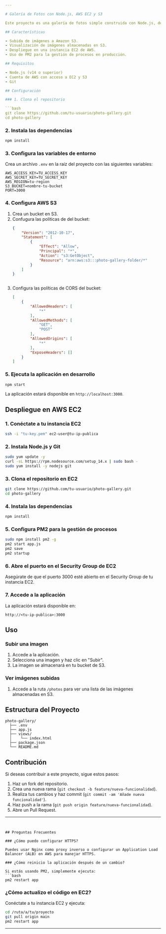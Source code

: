 ```yaml
---

# Galería de Fotos con Node.js, AWS EC2 y S3

Este proyecto es una galería de fotos simple construida con Node.js, desplegada en AWS EC2 y utilizando Amazon S3 para el almacenamiento de imágenes.

## Características

- Subida de imágenes a Amazon S3.
- Visualización de imágenes almacenadas en S3.
- Despliegue en una instancia EC2 de AWS.
- Uso de PM2 para la gestión de procesos en producción.

## Requisitos

- Node.js (v14 o superior)
- Cuenta de AWS con acceso a EC2 y S3
- Git

## Configuración

### 1. Clona el repositorio

```bash
git clone https://github.com/tu-usuario/photo-gallery.git
cd photo-gallery
```

### 2. Instala las dependencias

```bash
npm install
```

### 3. Configura las variables de entorno

Crea un archivo `.env` en la raíz del proyecto con las siguientes variables:

```env
AWS_ACCESS_KEY=TU_ACCESS_KEY
AWS_SECRET_KEY=TU_SECRET_KEY
AWS_REGION=tu-region
S3_BUCKET=nombre-tu-bucket
PORT=3000
```

### 4. Configura AWS S3

1. Crea un bucket en S3.
2. Confugura las politicas de del bucket:
   ```json
   {
       "Version": "2012-10-17",
       "Statement": [
           {
               "Effect": "Allow",
               "Principal": "*",
               "Action": "s3:GetObject",
               "Resource": "arn:aws:s3:::photo-gallery-folder/*"
           }
       ]
   }
    
3. Configura las políticas de CORS del bucket:
   ```json
   [
       {
           "AllowedHeaders": [
               "*"
           ],
           "AllowedMethods": [
               "GET",
               "POST"
           ],
           "AllowedOrigins": [
               "*"
           ],
           "ExposeHeaders": []
       }
   ]

### 5. Ejecuta la aplicación en desarrollo

```bash
npm start
```

La aplicación estará disponible en `http://localhost:3000`.

## Despliegue en AWS EC2

### 1. Conéctate a tu instancia EC2

```bash
ssh -i "tu-key.pem" ec2-user@tu-ip-publica
```

### 2. Instala Node.js y Git

```bash
sudo yum update -y
curl -sL https://rpm.nodesource.com/setup_14.x | sudo bash -
sudo yum install -y nodejs git
```

### 3. Clona el repositorio en EC2

```bash
git clone https://github.com/tu-usuario/photo-gallery.git
cd photo-gallery
```

### 4. Instala las dependencias

```bash
npm install
```

### 5. Configura PM2 para la gestión de procesos

```bash
sudo npm install pm2 -g
pm2 start app.js
pm2 save
pm2 startup
```

### 6. Abre el puerto en el Security Group de EC2

Asegúrate de que el puerto 3000 esté abierto en el Security Group de tu instancia EC2.

### 7. Accede a la aplicación

La aplicación estará disponible en:
```
http://<tu-ip-publica>:3000
```

## Uso

### Subir una imagen

1. Accede a la aplicación.
2. Selecciona una imagen y haz clic en "Subir".
3. La imagen se almacenará en tu bucket de S3.

### Ver imágenes subidas

1. Accede a la ruta `/photos` para ver una lista de las imágenes almacenadas en S3.

## Estructura del Proyecto

```
photo-gallery/
  ├── .env
  ├── app.js
  ├── views/
  │    └── index.html
  ├── package.json
  └── README.md
```

## Contribución

Si deseas contribuir a este proyecto, sigue estos pasos:

1. Haz un fork del repositorio.
2. Crea una nueva rama (`git checkout -b feature/nueva-funcionalidad`).
3. Realiza tus cambios y haz commit (`git commit -am 'Añade nueva funcionalidad'`).
4. Haz push a la rama (`git push origin feature/nueva-funcionalidad`).
5. Abre un Pull Request.

---
```


## Preguntas Frecuentes

### ¿Cómo puedo configurar HTTPS?

Puedes usar Nginx como proxy inverso o configurar un Application Load Balancer (ALB) en AWS para manejar HTTPS.

### ¿Cómo reinicio la aplicación después de un cambio?

Si estás usando PM2, simplemente ejecuta:
```bash
pm2 restart app
```

### ¿Cómo actualizo el código en EC2?

Conéctate a tu instancia EC2 y ejecuta:
```bash
cd /ruta/a/tu/proyecto
git pull origin main
pm2 restart app
```

---

